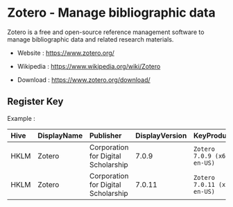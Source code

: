 # Zotero - Manage bibliographic data

Zotero is a free and open-source reference management software to manage
bibliographic data and related research materials.

* Website : https://www.zotero.org/
* Wikipedia : https://www.wikipedia.org/wiki/Zotero

* Download : https://www.zotero.org/download/


## Register Key

Example :

 | Hive | DisplayName | Publisher | DisplayVersion | KeyProduct | UninstallExe |
 |:---- |:----------- |:--------- |:-------------- |:---------- |:------------ |
 | HKLM | Zotero | Corporation for Digital Scholarship | 7.0.9 | `Zotero 7.0.9 (x64 en-US)` | `C:\Program Files\Zotero\uninstall\helper.exe` |
 | HKLM | Zotero | Corporation for Digital Scholarship | 7.0.11 | `Zotero 7.0.11 (x64 en-US)` | `C:\Program Files\Zotero\uninstall\helper.exe` |
